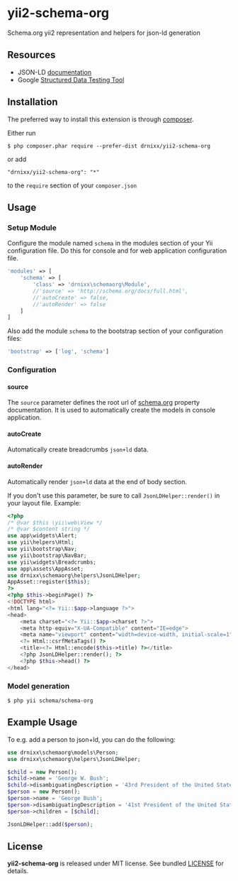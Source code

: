# yii2-schema-org
Schema.org yii2 representation and helpers for json-ld generation

## Resources
 * JSON-LD [documentation](http://json-ld.org/learn.html)
 * Google [Structured Data Testing Tool](https://search.google.com/structured-data/testing-tool)
 
## Installation

The preferred way to install this extension is through [composer](http://getcomposer.org/download/).

Either run

```
$ php composer.phar require --prefer-dist drnixx/yii2-schema-org
```

or add 

```
"drnixx/yii2-schema-org": "*"
```

to the ```require``` section of your `composer.json`


## Usage

### Setup Module

Configure the module named `schema` in the modules section of your Yii configuration file.
Do this for console and for web application configuration file.

```php
'modules' => [
	'schema' => [
		'class' => 'drnixx\schemaorg\Module',
		//'source' => 'http://schema.org/docs/full.html',
		//'autoCreate' => false,
		//'autoRender' => false
	]
]
```

Also add the module `schema` to the bootstrap section of your configuration files:
```php
'bootstrap' => ['log', 'schema']
```

### Configuration

#### source

The `source` parameter defines the root url of [schema.org](http://schema.org) property documentation.
It is used to automatically create the models in console application.

#### autoCreate

Automatically create breadcrumbs `json+ld` data.

#### autoRender

Automatically render `json+ld` data at the end of body section.

If you don't use this parameter, be sure to call `JsonLDHelper::render()` in your layout file.
Example:
```php
<?php
/* @var $this \yii\web\View */
/* @var $content string */
use app\widgets\Alert;
use yii\helpers\Html;
use yii\bootstrap\Nav;
use yii\bootstrap\NavBar;
use yii\widgets\Breadcrumbs;
use app\assets\AppAsset;
use drnixx\schemaorg\helpers\JsonLDHelper;
AppAsset::register($this);
?>
<?php $this->beginPage() ?>
<!DOCTYPE html>
<html lang="<?= Yii::$app->language ?>">
<head>
    <meta charset="<?= Yii::$app->charset ?>">
    <meta http-equiv="X-UA-Compatible" content="IE=edge">
    <meta name="viewport" content="width=device-width, initial-scale=1">
    <?= Html::csrfMetaTags() ?>
    <title><?= Html::encode($this->title) ?></title>
    <?php JsonLDHelper::render(); ?>
    <?php $this->head() ?>
</head>
```  

### Model generation

```
$ php yii schema/schema-org
```

## Example Usage
To e.g. add a person to json+ld, you can do the following:

```php
use drnixx\schemaorg\models\Person;
use drnixx\schemaorg\helpers\JsonLDHelper;

$child = new Person();
$child->name = 'George W. Bush';
$child->disambiguatingDescription = '43rd President of the United States';
$person = new Person();
$person->name = 'George Bush';
$person->disambiguatingDescription = '41st President of the United States';
$person->children = [$child];

JsonLDHelper::add($person);
``` 



## License

**yii2-schema-org** is released under MIT license. See bundled [LICENSE](LICENSE) for details.